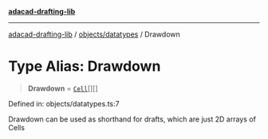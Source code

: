 [**adacad-drafting-lib**](../../../README.md)

***

[adacad-drafting-lib](../../../modules.md) / [objects/datatypes](../README.md) / Drawdown

# Type Alias: Drawdown

> **Drawdown** = [`Cell`](../interfaces/Cell.md)[][]

Defined in: objects/datatypes.ts:7

Drawdown can be used as shorthand for drafts, which are just 2D arrays of Cells
